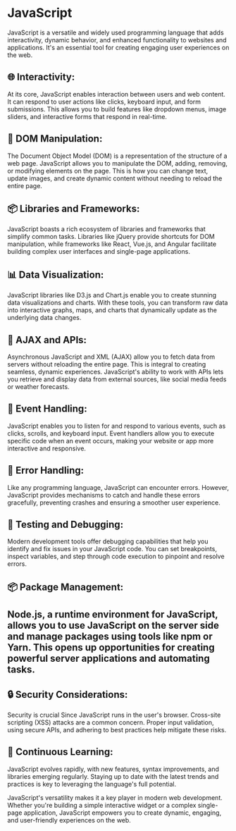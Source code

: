 # JavaScript
JavaScript is a versatile and widely used programming language that adds interactivity, dynamic behavior, and enhanced functionality to websites and applications. It's an essential tool for creating engaging user experiences on the web.


<h2>🌐 Interactivity:</h2> At its core, JavaScript enables interaction between users and web content. It can respond to user actions like clicks, keyboard input, and form submissions. This allows you to build features like dropdown menus, image sliders, and interactive forms that respond in real-time.

<h2>📜 DOM Manipulation:</h2>The Document Object Model (DOM) is a representation of the structure of a web page. JavaScript allows you to manipulate the DOM, adding, removing, or modifying elements on the page. This is how you can change text, update images, and create dynamic content without needing to reload the entire page.

<h2>📦 Libraries and Frameworks: </h2>JavaScript boasts a rich ecosystem of libraries and frameworks that simplify common tasks. Libraries like jQuery provide shortcuts for DOM manipulation, while frameworks like React, Vue.js, and Angular facilitate building complex user interfaces and single-page applications.

<h2>📊 Data Visualization:</h2> JavaScript libraries like D3.js and Chart.js enable you to create stunning data visualizations and charts. With these tools, you can transform raw data into interactive graphs, maps, and charts that dynamically update as the underlying data changes.

<h2>🔗 AJAX and APIs:</h2>Asynchronous JavaScript and XML (AJAX) allow you to fetch data from servers without reloading the entire page. This is integral to creating seamless, dynamic experiences. JavaScript's ability to work with APIs lets you retrieve and display data from external sources, like social media feeds or weather forecasts.

<h2>🔄 Event Handling:</h2> JavaScript enables you to listen for and respond to various events, such as clicks, scrolls, and keyboard input. Event handlers allow you to execute specific code when an event occurs, making your website or app more interactive and responsive.

<h2>🔧 Error Handling:</h2> Like any programming language, JavaScript can encounter errors. However, JavaScript provides mechanisms to catch and handle these errors gracefully, preventing crashes and ensuring a smoother user experience.

<h2>🧪 Testing and Debugging: </h2>Modern development tools offer debugging capabilities that help you identify and fix issues in your JavaScript code. You can set breakpoints, inspect variables, and step through code execution to pinpoint and resolve errors.

<h2>📦 Package Management:<h2> Node.js, a runtime environment for JavaScript, allows you to use JavaScript on the server side and manage packages using tools like npm or Yarn. This opens up opportunities for creating powerful server applications and automating tasks.

<h2>🔒 Security Considerations:</h2> Security is crucial Since JavaScript runs in the user's browser. Cross-site scripting (XSS) attacks are a common concern. Proper input validation, using secure APIs, and adhering to best practices help mitigate these risks.

<h2>🚀 Continuous Learning:</h2> JavaScript evolves rapidly, with new features, syntax improvements, and libraries emerging regularly. Staying up to date with the latest trends and practices is key to leveraging the language's full potential.

JavaScript's versatility makes it a key player in modern web development. Whether you're building a simple interactive widget or a complex single-page application, JavaScript empowers you to create dynamic, engaging, and user-friendly experiences on the web.
